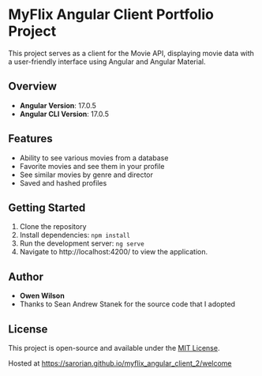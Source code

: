 # MyFlix Angular Client Portfolio Project

This project serves as a client for the Movie API, displaying movie data with a user-friendly interface using Angular and Angular Material.

## Overview

- **Angular Version**: 17.0.5
- **Angular CLI Version**: 17.0.5

## Features

- Ability to see various movies from a database
- Favorite movies and see them in your profile
- See similar movies by genre and director
- Saved and hashed profiles

## Getting Started

1. Clone the repository
2. Install dependencies: `npm install`
3. Run the development server: `ng serve`
4. Navigate to http://localhost:4200/ to view the application.

## Author

- **Owen Wilson**
- Thanks to Sean Andrew Stanek for the source code that I adopted

## License

This project is open-source and available under the [MIT License](LICENSE).

Hosted at https://sarorian.github.io/myflix_angular_client_2/welcome
